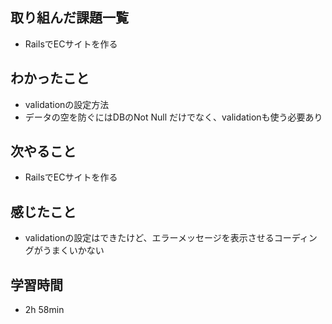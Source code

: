 ## 取り組んだ課題一覧
- RailsでECサイトを作る
## わかったこと
- validationの設定方法
- データの空を防ぐにはDBのNot Null だけでなく、validationも使う必要あり
## 次やること
- RailsでECサイトを作る
## 感じたこと
- validationの設定はできたけど、エラーメッセージを表示させるコーディングがうまくいかない
## 学習時間
- 2h 58min
